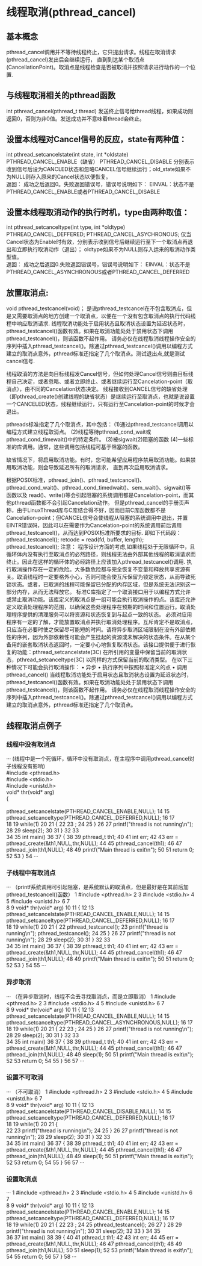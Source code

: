 # 线程取消(pthread_cancel) 
## 基本概念
pthread_cancel调用并不等待线程终止，它只提出请求。线程在取消请求(pthread_cancel)发出后会继续运行，
直到到达某个取消点(CancellationPoint)。取消点是线程检查是否被取消并按照请求进行动作的一个位置.

## 与线程取消相关的pthread函数
int pthread_cancel(pthread_t thread)
发送终止信号给thread线程，如果成功则返回0，否则为非0值。发送成功并不意味着thread会终止。

## 设置本线程对Cancel信号的反应，state有两种值：
int pthread_setcancelstate(int state,   int *oldstate)   
PTHREAD_CANCEL_ENABLE（缺省）
PTHREAD_CANCEL_DISABLE
分别表示收到信号后设为CANCLED状态和忽略CANCEL信号继续运行；old_state如果不为NULL则存入原来的Cancel状态以便恢复。   
返回：
         成功之后返回0。失败返回错误号，错误号说明如下：
         EINVAL：状态不是PTHREAD_CANCEL_ENABLE或者PTHREAD_CANCEL_DISABLE

## 设置本线程取消动作的执行时机，type由两种取值：
int pthread_setcanceltype(int type, int *oldtype)   
PTHREAD_CANCEL_DEFFERED;
PTHREAD_CANCEL_ASYCHRONOUS;
仅当Cancel状态为Enable时有效，分别表示收到信号后继续运行至下一个取消点再退出和立即执行取消动作（退出）；
oldtype如果不为NULL则存入运来的取消动作类型值。   
返回：
         成功之后返回0.失败返回错误号，错误号说明如下：
         EINVAL：状态不是PTHREAD_CANCEL_ASYNCHRONOUS或者PTHREAD_CANCEL_DEFERRED  



## 放置取消点:
void pthread_testcancel(void)；
是说pthread_testcancel在不包含取消点，但是又需要取消点的地方创建一个取消点，以便在一个没有包含取消点的执行代码线程中响应取消请求.
线程取消功能处于启用状态且取消状态设置为延迟状态时，pthread_testcancel()函数有效。如果在取消功能处处于禁用状态下调用pthread_testcancel()，则该函数不起作用。
请务必仅在线程取消线程操作安全的序列中插入pthread_testcancel()。除通过pthread_testcancel()调用以编程方式建立的取消点意外，pthread标准还指定了几个取消点。测试退出点,就是测试cancel信号.

线程取消的方法是向目标线程发Cancel信号，但如何处理Cancel信号则由目标线程自己决定，或者忽略、或者立即终止、或者继续运行至Cancelation-point（取消点），由不同的Cancelation状态决定。
线程接收到CANCEL信号的缺省处理（即pthread_create()创建线程的缺省状态）是继续运行至取消点，也就是说设置一个CANCELED状态，线程继续运行，只有运行至Cancelation-point的时候才会退出。

pthreads标准指定了几个取消点，其中包括：
(1)通过pthread_testcancel调用以编程方式建立线程取消点。 
(2)线程等待pthread_cond_wait或pthread_cond_timewait()中的特定条件。 
(3)被sigwait(2)阻塞的函数 
(4)一些标准的库调用。通常，这些调用包括线程可基于阻塞的函数。 
  
缺省情况下，将启用取消功能。有时，您可能希望应用程序禁用取消功能。如果禁用取消功能，则会导致延迟所有的取消请求，
直到再次启用取消请求。  

根据POSIX标准，pthread_join()、pthread_testcancel()、pthread_cond_wait()、pthread_cond_timedwait()、sem_wait()、sigwait()等函数以及
read()、write()等会引起阻塞的系统调用都是Cancelation-point，而其他pthread函数都不会引起Cancelation动作。
但是pthread_cancel的手册页声称，由于LinuxThread库与C库结合得不好，因而目前C库函数都不是Cancelation-point；但CANCEL信号会使线程从阻塞的系统调用中退出，并置EINTR错误码，因此可以在需要作为Cancelation-point的系统调用前后调用pthread_testcancel()，从而达到POSIX标准所要求的目标.
即如下代码段：
pthread_testcancel();
retcode = read(fd, buffer, length);
pthread_testcancel();
注意：
程序设计方面的考虑,如果线程处于无限循环中，且循环体内没有执行至取消点的必然路径，则线程无法由外部其他线程的取消请求而终止。因此在这样的循环体的必经路径上应该加入pthread_testcancel()调用.
    执行取消操作存在一定的危险。大多数危险都与完全恢复不变量和释放共享资源有关。取消线程时一定要格外小心，否则可能会使互斥保留为锁定状态，从而导致死锁状态。或者，已取消的线程可能保留已分配的内存区域，但是系统无法识别这一部分内存，从而无法释放它。
    标准C库指定了一个取消接口用于以编程方式允许或禁止取消功能。该库定义的取消点是一组可能会执行取消操作的点。该库还允许定义取消处理程序的范围，以确保这些处理程序在预期的时间和位置运行。取消处理程序提供的清理服务可以将资源和状态恢复到与起点一致的状态。
    必须对应用程序有一定的了解，才能放置取消点并执行取消处理程序。互斥肯定不是取消点，只应当在必要时使之保留尽可能短的时间。请将异步取消区域限制在没有外部依赖性的序列，因为外部依赖性可能会产生挂起的资源或未解决的状态条件。在从某个备用的嵌套取消状态返回时，一定要小心地恢复取消状态。该接口提供便于进行恢复的功能：pthread_setcancelstate(3C) 在所引用的变量中保留当前的取消状态，pthread_setcanceltype(3C) 以同样的方式保留当前的取消类型。
     在以下三种情况下可能会执行取消操作：
•	异步
•	执行序列中按照标准定义的点
•	调用pthread_cancel()
当线程取消功能处于启用状态且取消状态设置为延迟状态时，pthread_testcancel()函数有效。如果在取消功能处处于禁用状态下调用pthread_testcancel()，则该函数不起作用。
请务必仅在线程取消线程操作安全的序列中插入pthread_testcancel()。除通过pthread_testcancel()调用以编程方式建立的取消点意外，pthread标准还指定了几个取消点。


## 线程取消点例子
### 线程中没有取消点
···
  (线程中是一个死循环，循环中没有取消点，在主程序中调用pthread_cancel对子线程没有影响)
<br /> #include <pthread.h>
<br /> #include <stdio.h>
<br /> #include <unistd.h>
<br /> void* thr(void* arg)
<br /> {
<br /> 
<br />          pthread_setcancelstate(PTHREAD_CANCEL_ENABLE,NULL);
14 
15          pthread_setcanceltype(PTHREAD_CANCEL_DEFERRED,NULL);
16 
17          
18 
19          while(1)
20 
21          {
22 
23                    ;
24 
25          }
26 
27          printf("thread is not running\n");
28 
29          sleep(2);
30 
31 }
32 
33  
34 
35 int main()
36 
37 {
38 
39          pthread_t th1;
40 
41          int err;
42 
43          err = pthread_create(&th1,NULL,thr,NULL);
44 
45          pthread_cancel(th1);
46 
47          pthread_join(th1,NULL);
48 
49          printf("Main thread is exit\n");
50 
51          return 0;
52 
53 }
54 ···
 
### 子线程中有取消点
···
（printf系统调用可引起阻塞，是系统默认的取消点，但是最好是在其前后加pthread_testcancel()函数）
 1 #include <pthread.h>
 2 
 3 #include <stdio.h>
 4 
 5 #include <unistd.h>
 6 
 7  
 8 
 9 void* thr(void* arg)
10 
11 {
12 
13          pthread_setcancelstate(PTHREAD_CANCEL_ENABLE,NULL);
14 
15          pthread_setcanceltype(PTHREAD_CANCEL_DEFERRED,NULL);
16 
17          
18 
19          while(1)
20 
21          {
22 					  pthread_testcancel();
23                    printf("thread is running\n");
pthread_testcancel();
24 
25          }
26 
27          printf("thread is not running\n");
28 
29          sleep(2);
30 
31 }
32 
33  
34 
35 int main()
36 
37 {
38 
39          pthread_t th1;
40 
41          int err;
42 
43          err = pthread_create(&th1,NULL,thr,NULL);
44 
45          pthread_cancel(th1);
46 
47          pthread_join(th1,NULL);
48 
49          printf("Main thread is exit\n");
50 
51          return 0;
52 
53 }
54 
55 
···
### 异步取消
···
（在异步取消时，线程不会去寻找取消点，而是立即取消）
 1 #include <pthread.h>
 2 
 3 #include <stdio.h>
 4 
 5 #include <unistd.h>
 6 
 7  
 8 
 9 void* thr(void* arg)
10 
11 {
12 
13          pthread_setcancelstate(PTHREAD_CANCEL_ENABLE,NULL);
14 
15          pthread_setcanceltype(PTHREAD_CANCEL_ASYNCHRONOUS,NULL);
16 
17          
18 
19          while(1)
20 
21          {
22 
23                    ;
24 
25          }
26 
27          printf("thread is not running\n");
28 
29          sleep(2);
30 
31 }
32 
33  
34 
35 int main()
36 
37 {
38 
39          pthread_t th1;
40 
41          int err;
42 
43          err = pthread_create(&th1,NULL,thr,NULL);
44 
45          pthread_cancel(th1);
46 
47          pthread_join(th1,NULL);
48 
49          sleep(1);
50 
51          printf("Main thread is exit\n");
52 
53          return 0;
54 
55 }
56 
57 
···
### 设置不可取消
···
（不可取消）
 1 #include <pthread.h>
 2 
 3 #include <stdio.h>
 4 
 5 #include <unistd.h>
 6 
 7  
 8 
 9 void* thr(void* arg)
10 
11 {
12 
13          pthread_setcancelstate(PTHREAD_CANCEL_DISABLE,NULL);
14 
15          pthread_setcanceltype(PTHREAD_CANCEL_DEFERRED,NULL);
16 
17          
18 
19          while(1)
20 
21       {   
22 
23                    printf("thread is running\n");
24 
25          }
26 
27          printf("thread is not running\n");
28 
29          sleep(2);
30 
31 }
32 
33  
34 
35 int main()
36 
37 {
38 
39          pthread_t th1;
40 
41          int err;
42 
43          err = pthread_create(&th1,NULL,thr,NULL);
44 
45          pthread_cancel(th1);
46 
47          pthread_join(th1,NULL);
48 
49          sleep(1);
50 
51          printf("Main thread is exit\n");
52 
53          return 0;
54 
55 }
56 
57 ···

### 设置取消点
 ···
 1 #include <pthread.h>
 2 
 3 #include <stdio.h>
 4 
 5 #include <unistd.h>
 6 
 7  
 8 
 9 void* thr(void* arg)
10 
11 {
12 
13          pthread_setcancelstate(PTHREAD_CANCEL_ENABLE,NULL);
14 
15          pthread_setcanceltype(PTHREAD_CANCEL_DEFERRED,NULL);
16 
17          
18 
19          while(1)
20 
21          {
22 
23                    ;
24 
25                    pthread_testcancel();
26 
27          }
28 
29          printf("thread is not running\n");
30 
31          sleep(2);
32 
33 }
34 
35  
36 
37 int main()
38 
39 {
40 
41          pthread_t th1;
42 
43          int err;
44 
45          err = pthread_create(&th1,NULL,thr,NULL);
46 
47          pthread_cancel(th1);
48 
49          pthread_join(th1,NULL);
50 
51          sleep(1);
52 
53          printf("Main thread is exit\n");
54 
55          return 0;
56 
57 }
58 ···
